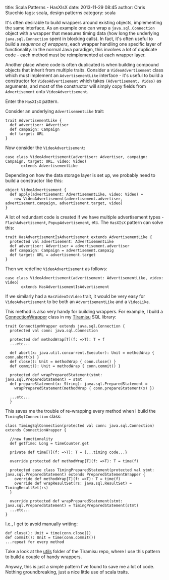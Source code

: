title: Scala Patterns - HasXIsX
date: 2013-11-29 08:45
author: Chris Stucchio
tags: scala, design patterns
category: scala




It's often desirable to build wrappers around existing objects, implementing the same interface. As an example one can wrap a `java.sql.Connection` object with a wrapper that measures timing data (how long the underlying `java.sql.Connection` spent in blocking calls). In fact, it's often useful to build a *sequence of wrappers*, each wrapper handling one specific layer of functionality. In the normal Java paradigm, this involves a lot of duplicate code - each method must be reimplemented at each wrapper layer.

Another place where code is often duplicated is when building compound objects that inherit from multiple traits. Consider a `VideoAdvertisement` class which must implement an `AdvertisementLike` interface - it's useful to build a constructor for `VideoAdvertisement` which takes `(Advertisement, Video)` as arguments, and most of the constructor will simply copy fields from `Advertisement` onto `VideoAdvertisement`.

Enter the `HasXIsX` pattern.



Consider an underlying `AdvertisementLike` trait:

    trait AdvertisementLike {
      def advertiser: Advertiser
      def campaign: Campaign
      def target: URL
    }

Now consider the `VideoAdvertisement`:

    case class VideoAdvertisement(advertiser: Advertiser, campaign: Campaign, target: URL, video: Video)
           extends AdvertisementLike

Depending on how the data storage layer is set up, we probably need to build a constructor like this:

    object VideoAdvertisement {
      def apply(advertisement: AdvertisementLike, video: Video) =
        new VideoAdvertisement(advertisement.advertiser, advertisement.campaign, advertisement.target, video)
    }

A lot of redundant code is created if we have multiple advertisement types - `FlashAdvertisement`, `PopupAdvertisement`, etc. The `HasXIsX` pattern can solve this:

    trait HasAdvertisementIsAdvertisement extends AdvertisementLike {
      protected val advertisement: AdvertisementLike
      def advertiser: Advertiser = advertisement.advertiser
      def campaign: Campaign = advertisement.campaig
      def target: URL = advertisement.target
    }

Then we redefine `VideoAdvertisement` as follows:

    case class VideoAdvertisement(advertisement: AdvertisementLike, video: Video)
           extends HasAdvertisementIsAdvertisement

If we similarly had a `HasVideoIsVideo` trait, it would be very easy for `VideoAdvertisement` to be both an `AdvertisementLike` and a `VideoLike`.

This method is also very handy for building wrappers. For example, I build a [ConnectionWrapper](https://github.com/stucchio/Tiramisu/blob/master/src/main/scala/tiramisu/utils/wrappers/ConnectionWrapper.scala) class in my [Tiramisu](https://github.com/stucchio/Tiramisu) SQL library:

    trait ConnectionWrapper extends java.sql.Connection {
      protected val conn: java.sql.Connection

      protected def methodWrap[T](f: =>T): T = f
      ...etc...

      def abort(x: java.util.concurrent.Executor): Unit = methodWrap { conn.abort(x) }
      def close(): Unit = methodWrap { conn.close() }
      def commit(): Unit = methodWrap { conn.commit() }

      protected def wrapPreparedStatement(stmt: java.sql.PreparedStatement) = stmt
      def prepareStatement(x: String): java.sql.PreparedStatement =
        wrapPreparedStatement(methodWrap { conn.prepareStatement(x) })

      ...etc...
      }

This saves me the trouble of re-wrapping every method when I build the `TimingSqlConnection` class:

    class TimingSqlConnection(protected val conn: java.sql.Connection) extends ConnectionWrapper {

      //new functionality
      def getTime: Long = timeCounter.get

      private def time[T](f: =>T): T = {...timing code...}

      override protected def methodWrap[T](f: =>T): T = time(f)

      protected case class TimingPreparedStatement(protected val stmt: java.sql.PreparedStatement) extends PreparedStatementWrapper {
        override def methodWrap[T](f: =>T): T = time(f)
        override def wrapResultSet(rs: java.sql.ResultSet) = TimingResultSet(rs)
      }

      override protected def wrapPreparedStatement(stmt: java.sql.PreparedStatement) = TimingPreparedStatement(stmt)
      ...etc...
    }

I.e., I get to avoid manually writing:

    def close(): Unit = time(conn.close())
    def commit(): Unit = time(conn.commit())
    ...repeat for every method

Take a look at the [utils](https://github.com/stucchio/Tiramisu/tree/master/src/main/scala/tiramisu/utils) folder of the Tiramisu repo, where I use this pattern to build a couple of handy wrappers.

Anyway, this is just a simple pattern I've found to save me a lot of code. Nothing groundbreaking, just a nice little use of scala traits.

